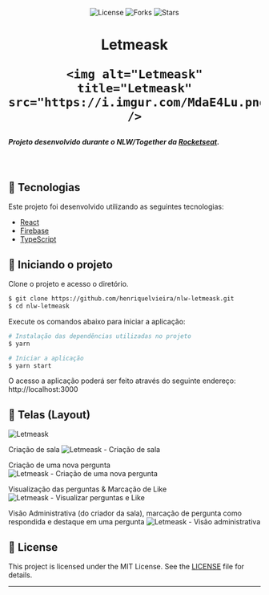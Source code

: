 <p align="center">
  <img  src="https://img.shields.io/static/v1?label=license&message=MIT&color=5965E0&labelColor=121214" alt="License">
  
   <img src="https://img.shields.io/github/forks/henriquelvieira/nlw-letmeask?label=forks&message=MIT&color=5965E0&labelColor=121214" alt="Forks">     

  <img src="https://img.shields.io/github/stars/henriquelvieira/nlw-letmeask?label=stars&message=MIT&color=5965E0&labelColor=121214" alt="Stars">
</p>


<h1 align="center">
	Letmeask
	
    <img alt="Letmeask" title="Letmeask" src="https://i.imgur.com/MdaE4Lu.png" />
</h1>

##### Projeto desenvolvido durante o NLW/Together da [Rocketseat](https://rocketseat.com.br).




<br>

## 🧪 Tecnologias

Este projeto foi desenvolvido utilizando as seguintes tecnologias:

- [React](https://reactjs.org)
- [Firebase](https://firebase.google.com/)
- [TypeScript](https://www.typescriptlang.org/)

## 🚀 Iniciando o projeto

Clone o projeto e acesso o diretório.

```bash
$ git clone https://github.com/henriquelvieira/nlw-letmeask.git
$ cd nlw-letmeask
```

Execute os comandos abaixo para iniciar a aplicação:
```bash
# Instalação das dependências utilizadas no projeto
$ yarn

# Iniciar a aplicação
$ yarn start
```
O acesso a aplicação poderá ser feito através do seguinte endereço: http://localhost:3000

## 🔖 Telas (Layout)

<img alt="Letmeask" title="Letmeask" src="https://i.imgur.com/MdaE4Lu.png" />

Criação de sala
<img alt="Letmeask - Criação de sala" title="Letmeask" src="https://i.imgur.com/zvOKODr.png" />

Criação de uma nova pergunta
<img alt="Letmeask - Criação de uma nova pergunta" title="Letmeask" src="https://i.imgur.com/zy0RqfM.png" />


Visualização das perguntas & Marcação de Like
<img alt="Letmeask - Visualizar perguntas e Like" title="Letmeask" src="https://i.imgur.com/CtllZ3N.png" />

Visão Administrativa (do criador da sala), marcação de pergunta como respondida e destaque em uma pergunta
<img alt="Letmeask - Visão administrativa" title="Letmeask" src="https://i.imgur.com/wFpwsen.png" />


## 📝 License

This project is licensed under the MIT License. See the [LICENSE](LICENSE.md) file for details.


---